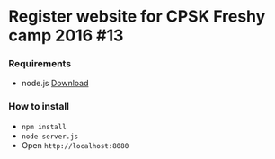 # Register website for CPSK Freshy camp 2016 #13

### Requirements
 * node.js [Download](https://nodejs.org/en/download/)

### How to install
 * `npm install`
 * `node server.js`
 * Open `http://localhost:8080`
